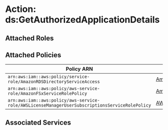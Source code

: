 # Action: ds:GetAuthorizedApplicationDetails

## Attached Roles

## Attached Policies

| Policy ARN | Policy Name |
|------------|-------------|
| `arn:aws:iam::aws:policy/service-role/AmazonRDSDirectoryServiceAccess` | [AmazonRDSDirectoryServiceAccess](../policies.md#amazonrdsdirectoryserviceaccess) |
| `arn:aws:iam::aws:policy/aws-service-role/AmazonFSxServiceRolePolicy` | [AmazonFSxServiceRolePolicy](../policies.md#amazonfsxservicerolepolicy) |
| `arn:aws:iam::aws:policy/aws-service-role/AWSLicenseManagerUserSubscriptionsServiceRolePolicy` | [AWSLicenseManagerUserSubscriptionsServiceRolePolicy](../policies.md#awslicensemanagerusersubscriptionsservicerolepolicy) |

## Associated Services

